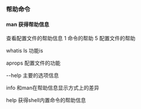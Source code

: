 ### 帮助命令


#### man 获得帮助信息

查看配置文件的帮助信息
1 命令的帮助
5 配置文件的帮助

whatis ls 功能is

aprops 配置文件的功能

--help 主要的选项信息

info 和man在帮助信息显示方式上的差异

help 获得shell内置命令的帮助信息

